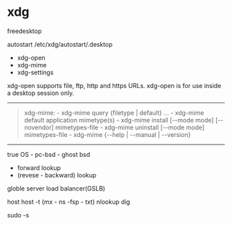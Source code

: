 xdg
=====
freedesktop

autostart
/etc/xdg/autostart/<anything>.desktop



- xdg-open
- xdg-mime
- xdg-settings


xdg-open supports file, ftp, http and https URLs.
xdg-open is for use inside a desktop session only.




----------------------------------------------------------------------------------------------------------------------------------------------------------------------
> xdg-mime:
    - xdg-mime query {filetype | default} ...
    - xdg-mime default application mimetype(s)
    - xdg-mime install [--mode mode] [--novendor] mimetypes-file
    - xdg-mime uninstall [--mode mode] mimetypes-file
    - xdg-mime {--help | --manual | --version}
----------------------------------------------------------------------------------------------------------------------------------------------------------------------



true OS
    - pc-bsd
    - ghost bsd



- forward lookup
- (revese - backward) lookup



globle server load balancer(GSLB)



host
host -t (mx - ns -fsp - txt)
nlookup
dig



sudo -s
